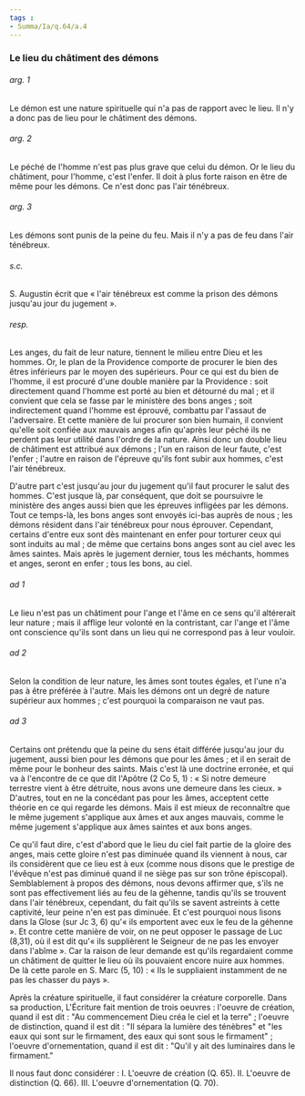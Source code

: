```yaml
---
tags : 
- Summa/Ia/q.64/a.4
---
```


### Le lieu du châtiment des démons

###### arg. 1
Le démon est une nature spirituelle qui n'a pas de rapport avec le lieu. Il n'y a donc pas de lieu pour le châtiment des démons. 

###### arg. 2
Le péché de l'homme n'est pas plus grave que celui du démon. Or le lieu du châtiment, pour l'homme, c'est l'enfer. Il doit à plus forte raison en être de même pour les démons. Ce n'est donc pas l'air ténébreux. 

###### arg. 3
Les démons sont punis de la peine du feu. Mais il n'y a pas de feu dans l'air ténébreux. 

###### s.c.
S. Augustin écrit que « l'air ténébreux est comme la prison des démons jusqu'au jour du jugement ». 

###### resp.
Les anges, du fait de leur nature, tiennent le milieu entre Dieu et les hommes. Or, le plan de la Providence comporte de procurer le bien des êtres inférieurs par le moyen des supérieurs. Pour ce qui est du bien de l'homme, il est procuré d'une double manière par la Providence : soit directement quand l'homme est porté au bien et détourné du mal ; et il convient que cela se fasse par le ministère des bons anges ; soit indirectement quand l'homme est éprouvé, combattu par l'assaut de l'adversaire. Et cette manière de lui procurer son bien humain, il convient qu'elle soit confiée aux mauvais anges afin qu'après leur péché ils ne perdent pas leur utilité dans l'ordre de la nature. Ainsi donc un double lieu de châtiment est attribué aux démons ; l'un en raison de leur faute, c'est l'enfer ; l'autre en raison de l'épreuve qu'ils font subir aux hommes, c'est l'air ténébreux. 

D'autre part c'est jusqu'au jour du jugement qu'il faut procurer le salut des hommes. C'est jusque là, par conséquent, que doit se poursuivre le ministère des anges aussi bien que les épreuves infligées par les démons. Tout ce temps-là, les bons anges sont envoyés ici-bas auprès de nous ; les démons résident dans l'air ténébreux pour nous éprouver. Cependant, certains d'entre eux sont dès maintenant en enfer pour torturer ceux qui sont induits au mal ; de même que certains bons anges sont au ciel avec les âmes saintes. Mais après le jugement dernier, tous les méchants, hommes et anges, seront en enfer ; tous les bons, au ciel. 

###### ad 1
Le lieu n'est pas un châtiment pour l'ange et l'âme en ce sens qu'il altérerait leur nature ; mais il afflige leur volonté en la contristant, car l'ange et l'âme ont conscience qu'ils sont dans un lieu qui ne correspond pas à leur vouloir. 

###### ad 2
Selon la condition de leur nature, les âmes sont toutes égales, et l'une n'a pas à être préférée à l'autre. Mais les démons ont un degré de nature supérieur aux hommes ; c'est pourquoi la comparaison ne vaut pas. 

###### ad 3
Certains ont prétendu que la peine du sens était différée jusqu'au jour du jugement, aussi bien pour les démons que pour les âmes ; et il en serait de même pour le bonheur des saints. Mais c'est là une doctrine erronée, et qui va à l'encontre de ce que dit l'Apôtre (2 Co 5, 1) : « Si notre demeure terrestre vient à être détruite, nous avons une demeure dans les cieux. » D'autres, tout en ne la concédant pas pour les âmes, acceptent cette théorie en ce qui regarde les démons. Mais il est mieux de reconnaître que le même jugement s'applique aux âmes et aux anges mauvais, comme le même jugement s'applique aux âmes saintes et aux bons anges. 

Ce qu'il faut dire, c'est d'abord que le lieu du ciel fait partie de la gloire des anges, mais cette gloire n'est pas diminuée quand ils viennent à nous, car ils considèrent que ce lieu est à eux (comme nous disons que le prestige de l'évêque n'est pas diminué quand il ne siège pas sur son trône épiscopal). Semblablement à propos des démons, nous devons affirmer que, s'ils ne sont pas effectivement liés au feu de la géhenne, tandis qu'ils se trouvent dans l'air ténébreux, cependant, du fait qu'ils se savent astreints à cette captivité, leur peine n'en est pas diminuée. Et c'est pourquoi nous lisons dans la Glose (sur Jc 3, 6) qu'« ils emportent avec eux le feu de la géhenne ». Et contre cette manière de voir, on ne peut opposer le passage de Luc (8,31), où il est dit qu'« ils supplièrent le Seigneur de ne pas les envoyer dans l'abîme ». Car la raison de leur demande est qu'ils regardaient comme un châtiment de quitter le lieu où ils pouvaient encore nuire aux hommes. De là cette parole en S. Marc (5, 10) : « Ils le suppliaient instamment de ne pas les chasser du pays ». 

Après la créature spirituelle, il faut considérer la créature corporelle. Dans sa production, L'Écriture fait mention de trois oeuvres : l'oeuvre de création, quand il est dit : "Au commencement Dieu créa le ciel et la terre" ; l'oeuvre de distinction, quand il est dit : "Il sépara la lumière des ténèbres" et "les eaux qui sont sur le firmament, des eaux qui sont sous le firmament" ; l'oeuvre d'ornementation, quand il est dit : "Qu'il y ait des luminaires dans le firmament." 

Il nous faut donc considérer : I. L'oeuvre de création (Q. 65). II. L'oeuvre de distinction (Q. 66). III. L'oeuvre d'ornementation (Q. 70). 





